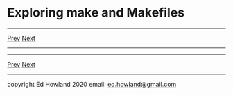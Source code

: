 

# Exploring make and Makefiles

***
[Prev](foo2.md)  [Next](foo4.md)
***


***
[Prev](foo2.md)  [Next](foo4.md)
***
copyright Ed Howland 2020 email: ed.howland@gmail.com

